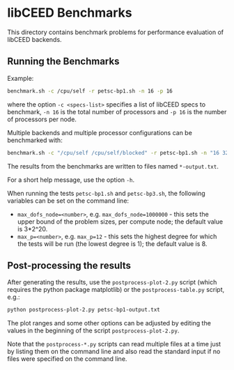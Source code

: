 # libCEED Benchmarks

This directory contains benchmark problems for performance evaluation of libCEED
backends.

## Running the Benchmarks

Example:
```sh
benchmark.sh -c /cpu/self -r petsc-bp1.sh -n 16 -p 16
```
where the option `-c <specs-list>` specifies a list of libCEED specs to
benchmark, `-n 16` is the total number of processors and `-p 16` is the number
of processors per node.

Multiple backends and multiple processor configurations can be benchmarked with:
```sh
benchmark.sh -c "/cpu/self /cpu/self/blocked" -r petsc-bp1.sh -n "16 32 64" -p "16 32 64"
```

The results from the benchmarks are written to files named `*-output.txt`.

For a short help message, use the option `-h`.

When running the tests `petsc-bp1.sh` and `petsc-bp3.sh`, the following
variables can be set on the command line:
* `max_dofs_node=<number>`, e.g. `max_dofs_node=1000000` - this sets the upper
  bound of the problem sizes, per compute node; the default value is 3*2^20.
* `max_p=<number>`, e.g. `max_p=12` - this sets the highest degree for which the
  tests will be run (the lowest degree is 1); the default value is 8.

## Post-processing the results

After generating the results, use the `postprocess-plot-2.py` script (which
requires the python package matplotlib) or the `postprocess-table.py` script,
e.g.:
```sh
python postprocess-plot-2.py petsc-bp1-output.txt
```
The plot ranges and some other options can be adjusted by editing the values
in the beginning of the script `postprocess-plot-2.py`.

Note that the `postprocess-*.py` scripts can read multiple files at a time just
by listing them on the command line and also read the standard input if no files
were specified on the command line.

